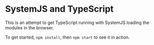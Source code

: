 SystemJS and TypeScript
=======================

This is an attempt to get TypeScript running with SystemJS loading the modules
in the browser.

To get started, `npm install`, then `npm start` to see it in action.
